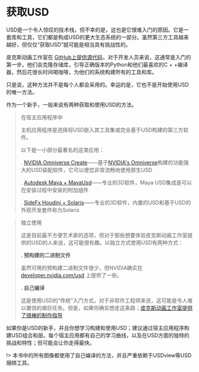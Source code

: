 # 获取USD

USD是一个令人惊叹的技术栈，但不幸的是，这也是它很难入门的原因。它是一套库和工具，它们都是构成USD的更大生态系统的一部分。虽然第三方工具越来越好，但仅仅“获取USD”就可能是相当具有挑战性的。

皮克斯动画工作室在 [GitHub上提供源代码](https://github.com/PixarAnimationStudios/USD)，对于开发人员来说，这通常是入门的第一步。他们会克隆存储库，引导正确版本的Python和他们最喜欢的C + +编译器，然后花很长时间喝咖啡，为他们的系统构建所有的工具和库。

只是说，这种方法并不是每个人都会采用的。幸运的是，它也不是开始使用USD的唯一方法。

作为一个新手，一般来说有两种获取和使用USD的方法。

> 在宿主应用程序中
> 
> 主机应用程序是选择将USD嵌入其工具集或完全基于USD构建的第三方软件。
> 
> 以下是一小部分最著名的这类应用：
> 
> . [NVIDIA Omniverse Create](https://www.nvidia.com/en-us/omniverse/apps/create/)——基于[NVIDIA's Omniverse](https://www.nvidia.com/en-us/omniverse)构建的功能强大的USD装配软件，它可以使您非常流畅地使用原生USD
> 
> . [Autodesk Maya + MayaUsd](https://www.autodesk.com/products/maya)——专业的3D软件，Maya USD集成是可以在安装过程中安装的附加组件
> 
> . [SideFx Houdini + Solaris](https://www.sidefx.com/products/houdini/solaris/)——专业的3D软件，内置的USD和基于USD的外观开发套件称为Solaris

> 独立使用
> 
> 这是目前最不方便艺术家的选项，但对于那些想要体验皮克斯动画工作室提供的USD的人来说，这可能很有趣。以独立方式使用USD有两种方式：
> 
> **. 预构建的二进制文件**
> 
> 虽然可用的预构建二进制文件很少，但NVIDIA确实在[developer.nvidia.com/usd](https://developer.nvidia.com/usd#bin) 上提供了一些。
> 
> **. 自己编译**
> 
> 这是使用USD的“传统”入门方式，对于非软件工程师来说，这可能是令人难以置信的艰巨任务。但是，如果你确实想走这条路；[皮克斯动画工作室提供了很棒的制作指导](https://github.com/PixarAnimationStudios/USD)


如果你是USD的新手，并且你想学习构建和使用USD；建议通过宿主应用程序构建USD组合和层。每个宿主应用都有自己的学习曲线，以及在USD方面的独特的挑战和特性；但可能会让你走得最快。

!> 本书中的所有图像都使用了自己编译的方法，并且严重依赖于USDview等USD捆绑工具。